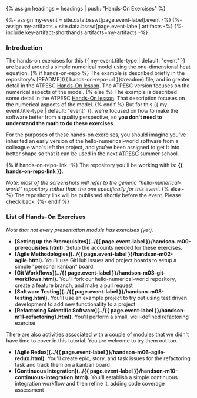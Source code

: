{% assign headings = headings | push: "Hands-On Exercises" %}

{%- assign my-event = site.data.bsswt[page.event-label].event -%}
{%- assign my-artifacts = site.data.bsswt[page.event-label].artifacts -%}
{%- include key-artifact-shorthands artifacts=my-artifacts -%}

### Introduction

The hands-on exercises for this {{ my-event.title-type | default: "event" }} are based around a simple numerical model using the one-dimensional heat equation.
{% if hands-on-repo %} The example is described briefly in the repository's [README]({{ hands-on-repo-url }}#readme) file, and in greater detail in the ATPESC [Hands-On lesson](https://xsdk-project.github.io/MathPackagesTraining2020/lessons/hand_coded_heat/).  The ATPESC version focuses on the numerical aspects of the model.
{% else %} The example is described some detail in the ATPESC [Hands-On lesson](https://xsdk-project.github.io/MathPackagesTraining2020/lessons/hand_coded_heat/).  That description focuses on the numerical aspects of the model.
{% endif %}
 But for this {{ my-event.title-type | default: "event" }}, we're focused on how to make the software better from a quality perspective, so **you don't need to understand the math to do these exercises**.

For the purposes of these hands-on exercises, you should imagine you've inherited an early version of the hello-numerical-world software from a colleague who's left the project, and you've been assigned to get it into better shape so that it can be used in the next [ATPESC](https://extremecomputingtraining.anl.gov/) summer school.

{% if hands-on-repo-link -%}
The repository you'll be working with is: **{{ hands-on-repo-link }}**.

*Note: most of the screenshots will refer to the generic "hello-numerical-world" repository rather than the one specifically for this event.*
{% else -%}
The repository link will be published shortly before the event.  Please check back.
{%- endif %}


### List of Hands-On Exercises
*Note that not every presentation module has exercises (yet).*
  * **[Setting up the Prerequisites](../{{ page.event-label }}/handson-m00-prerequisites.html).** Setup the accounts needed for these exercises.
  * **[Agile Methodologies](../{{ page.event-label }}/handson-m02-agile.html).**  You'll use GitHub issues and project boards to setup a simple "personal kanban" board.
  * **[Git Workflows](../{{ page.event-label }}/handson-m03-git-workflows.html).** You'll fork our hello-numerical-world repository, create a feature branch, and make a pull request
  * **[Software Testing](../{{ page.event-label }}/handson-m08-testing.html).** You'll use an example project to try out using test driven development to add new functionality to a project
  * **[Refactoring Scientific Software](../{{ page.event-label }}/handson-m11-refactoring1.html).**  You'll perform a small, well-defined refactoring exercise

There are also activities associated with a couple of modules that we didn't have time to cover in this tutorial.  You are welcome to try them out too.
  * **[Agile Redux](../{{ page.event-label }}/handson-m06-agile-redux.html).**  You'll create epic, story, and task issues for the refactoring task and track them on a kanban board
  * **[Continuous Integration](../{{ page.event-label }}/handson-m10-continuous-integration.html).** You'll establish a simple continuous integration workflow and then refine it, adding code coverage assessment